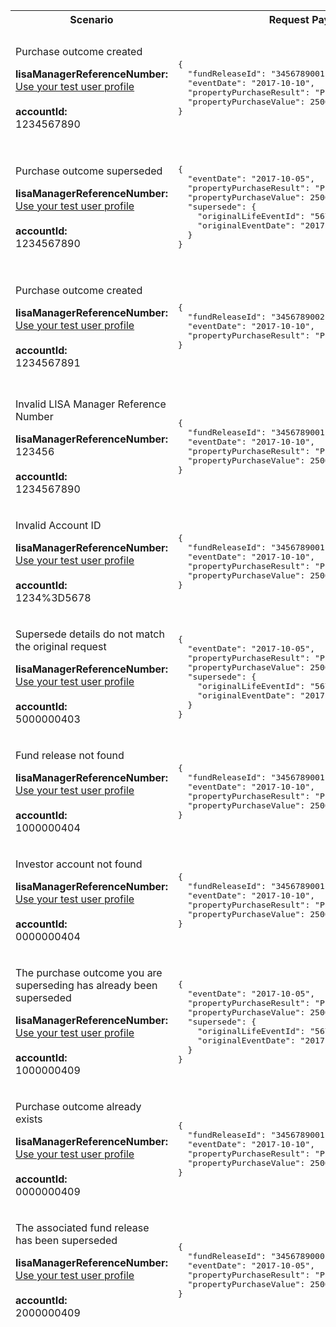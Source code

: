<table>
  <colgroup>
    <col width="20%" />
    <col width="40%" />
    <col width="40%" />
  </colgroup>
  <thead>
    <tr>
      <th>Scenario</th>
      <th>Request Payload</th>
      <th>Response</th>
    </tr>
    <tr>
      <td>
        <p>Purchase outcome created</p>
        <p class="code--block"> <strong>lisaManagerReferenceNumber:</strong><br /> <a href="#testing">Use your test user profile</a><br /> <br /> <strong>accountId:</strong><br />1234567890 </p>
      </td>
      <td>
        <pre class="code--block">
{
  "fundReleaseId": "3456789001",
  "eventDate": "2017-10-10",
  "propertyPurchaseResult": "Purchase completed",
  "propertyPurchaseValue": 250000
}             
</pre>
      </td>
      <td>
        <p>HTTP status: <code class="code--slim">201 (Created)</code></p>
        <pre class="code--block">
{
  "status": 201,
  "success": true,
  "data": {
    "lifeEventId": "5678900001",
    "message": "Purchase outcome created"
  }
}               
</pre>
      </td>
    </tr>
    <tr>
      <td>
        <p>Purchase outcome superseded</p>
        <p class="code--block"> <strong>lisaManagerReferenceNumber:</strong><br /> <a href="#testing">Use your test user profile</a><br /> <br /> <strong>accountId:</strong><br />1234567890 </p>
      </td>
      <td>
        <pre class="code--block">
{
  "eventDate": "2017-10-05",
  "propertyPurchaseResult": "Purchase completed",
  "propertyPurchaseValue": 250000,
  "supersede": {
    "originalLifeEventId": "5678900001",
    "originalEventDate": "2017-10-10"
  }
}                
</pre>
      </td>
      <td>
        <p>HTTP status: <code class="code--slim">201 (Created)</code></p>
        <pre class="code--block">
{
  "status": 201,
  "success": true,
  "data": {
    "lifeEventId": "5678900002",
    "message": "Purchase outcome superseded"
  }
}        
</pre>
      </td>
    </tr>
    <tr>
      <td>
        <p>Purchase outcome created</p>
        <p class="code--block"> <strong>lisaManagerReferenceNumber:</strong><br /> <a href="#testing">Use your test user profile</a><br /> <br /> <strong>accountId:</strong><br />1234567891 </p>
      </td>
      <td>
<pre class="code--block">
{
  "fundReleaseId": "3456789002",
  "eventDate": "2017-10-10",
  "propertyPurchaseResult": "Purchase failed"
}
</pre>
      </td>
      <td>
        <p>HTTP status: <code class="code--slim">201 (Created)</code></p>
<pre class="code--block">
{
  "status": 201,
  "success": true,
  "data": {
    "lifeEventId": "5678900003",
    "message": "Purchase outcome created"
  }
}
</pre>
      </td>
    </tr>
    <tr>
      <td>
        <p>Invalid LISA Manager Reference Number</p>
        <p class="code--block"> <strong>lisaManagerReferenceNumber:</strong><br /> 123456 <br /> <br /> <strong>accountId:</strong><br />1234567890 </p>
      </td>
      <td>
        <pre class="code--block">
{
  "fundReleaseId": "3456789001",
  "eventDate": "2017-10-10",
  "propertyPurchaseResult": "Purchase completed",
  "propertyPurchaseValue": 250000
}       
</pre>
      </td>
      <td>
        <p>HTTP status: <code class="code--slim">400 (Bad Request)</code></p>
        <pre class="code--block">
{
  "code": "BAD_REQUEST",
  "message": "lisaManagerReferenceNumber in the URL is in the wrong format"
}
</pre>
      </td>
    </tr>
    <tr>
      <td>
        <p>Invalid Account ID</p>
        <p class="code--block"> <strong>lisaManagerReferenceNumber:</strong><br /> <a href="#testing">Use your test user profile</a><br /> <br /> <strong>accountId:</strong><br />1234%3D5678 </p>
      </td>
      <td>
        <pre class="code--block">
{
  "fundReleaseId": "3456789001",
  "eventDate": "2017-10-10",
  "propertyPurchaseResult": "Purchase completed",
  "propertyPurchaseValue": 250000
}                                   
</pre>
      </td>
      <td>
        <p>HTTP status: <code class="code--slim">400 (Bad Request)</code></p>
        <pre class="code--block">
{
  "code": "BAD_REQUEST",
  "message": "accountId in the URL is in the wrong format"
}                                  
</pre>
      </td>
    </tr>
    <tr>
      <td>
        <p>Supersede details do not match the original request</p>
        <p class="code--block"> <strong>lisaManagerReferenceNumber:</strong><br /> <a href="#testing">Use your test user profile</a><br /> <br /> <strong>accountId:</strong><br />5000000403 </p>
      </td>
      <td>
        <pre class="code--block">
{
  "eventDate": "2017-10-05",
  "propertyPurchaseResult": "Purchase completed",
  "propertyPurchaseValue": 250000,
  "supersede": {
    "originalLifeEventId": "5678900000",
    "originalEventDate": "2017-10-10"
  }
}    
</pre>
      </td>
      <td>
        <p>HTTP status: <code class="code--slim">403 (Forbidden)</code></p>
        <pre class="code--block">
{
  "code": "SUPERSEDED_LIFE_EVENT_MISMATCH_ERROR",
  "message": "originalLifeEventId and the originalEventDate do not match the information in the original request"
}  
</pre>
      </td>
    </tr>
    <tr>
      <td>
        <p>Fund release not found</p>
        <p class="code--block"> <strong>lisaManagerReferenceNumber:</strong><br /> <a href="#testing">Use your test user profile</a><br /> <br /> <strong>accountId:</strong><br />1000000404 </p>
      </td>
      <td>
        <pre class="code--block">
{
  "fundReleaseId": "3456789001",
  "eventDate": "2017-10-10",
  "propertyPurchaseResult": "Purchase completed",
  "propertyPurchaseValue": 250000
}                                    
</pre>
      </td>
      <td>
        <p>HTTP status: <code class="code--slim">404 (Not Found)</code></p>
        <pre class="code--block">
{
  "code" : "FUND_RELEASE_NOT_FOUND",
  "message" : "The fundReleaseId does not match HMRC’s records"
}                                                                                
</pre>
      </td>
    </tr>
    <tr>
      <td>
        <p>Investor account not found</p>
        <p class="code--block"> <strong>lisaManagerReferenceNumber:</strong><br /> <a href="#testing">Use your test user profile</a><br /> <br /> <strong>accountId:</strong><br />0000000404 </p>
      </td>
      <td>
        <pre class="code--block">
{
  "fundReleaseId": "3456789001",
  "eventDate": "2017-10-10",
  "propertyPurchaseResult": "Purchase completed",
  "propertyPurchaseValue": 250000
}  
</pre>
      </td>
      <td>
        <p>HTTP status: <code class="code--slim">404 (Not found)</code></p>
        <pre class="code--block">
{
  "code": "INVESTOR_ACCOUNTID_NOT_FOUND",
  "message": "The accountId does not match HMRC’s records"
}                                               
</pre>
      </td>
    </tr>
    <tr>
      <td>
        <p>The purchase outcome you are superseding has already been superseded</p>
        <p class="code--block"> <strong>lisaManagerReferenceNumber:</strong><br /> <a href="#testing">Use your test user profile</a><br /> <br /> <strong>accountId:</strong><br />1000000409 </p>
      </td>
      <td>
        <pre class="code--block">
{
  "eventDate": "2017-10-05",
  "propertyPurchaseResult": "Purchase completed",
  "propertyPurchaseValue": 250000,
  "supersede": {
    "originalLifeEventId": "5678900001",
    "originalEventDate": "2017-10-10"
  }
}       
</pre>
      </td>
      <td>
        <p>HTTP status: <code class="code--slim">409 (Conflict)</code></p>
        <pre class="code--block">
{
  "code": "SUPERSEDED_LIFE_EVENT_ALREADY_SUPERSEDED",
  "message": "This life event has already been superseded",
  "lifeEventId": "5678900002"
}                        
</pre>
      </td>
    </tr>
    <tr>
      <td>
        <p>Purchase outcome already exists</p>
        <p class="code--block"> <strong>lisaManagerReferenceNumber:</strong><br /> <a href="#testing">Use your test user profile</a><br /> <br /> <strong>accountId:</strong><br />0000000409 </p>
      </td>
      <td>
        <pre class="code--block">
{
  "fundReleaseId": "3456789001",
  "eventDate": "2017-10-10",
  "propertyPurchaseResult": "Purchase completed",
  "propertyPurchaseValue": 250000
}                                                     
</pre>
      </td>
      <td>
        <p>HTTP status: <code class="code--slim">409 (Conflict)</code></p>
        <pre class="code--block">
{
  "code": "LIFE_EVENT_ALREADY_EXISTS",
  "message": "The investor’s life event has already been reported",
  "lifeEventId": "5678900001"
}                                               
</pre>
      </td>
    </tr>
    <tr>
      <td>
        <p>The associated fund release has been superseded</p>
        <p class="code--block"> <strong>lisaManagerReferenceNumber:</strong><br /> <a href="#testing">Use your test user profile</a><br /> <br /> <strong>accountId:</strong><br />2000000409 </p>
      </td>
      <td>
        <pre class="code--block">
{
  "fundReleaseId": "3456789000",
  "eventDate": "2017-10-05",
  "propertyPurchaseResult": "Purchase completed",
  "propertyPurchaseValue": 250000
}
</pre>
      </td>
      <td>
        <p>HTTP status: <code class="code--slim">409 (Conflict)</code></p>
        <pre class="code--block">
{
  "code": "FUND_RELEASE_SUPERSEDED",
  "message": "This fund release has already been superseded",
  "lifeEventId": "3456789001"
}                                               
</pre>
      </td>
    </tr>
  </thead>
</table>
